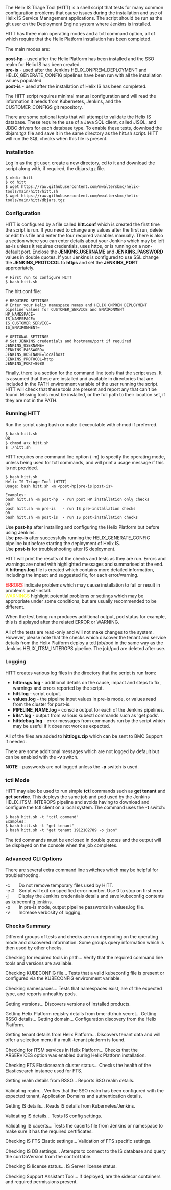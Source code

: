 The Helix IS Triage Tool (**HITT**) is a shell script that tests for many common configuration problems that cause issues during the installation and use of Helix IS Service Management applications.  The script should be run as the git user on the Deployment Engine system where Jenkins is installed.

HITT has three main operating modes and a tctl command option, all of which require that the Helix Platform installation has been completed.

The main modes are:

**post-hp**	- used after the Helix Platform has been installed and the SSO realm for Helix IS has been created.\
**pre-is**	- used after the Jenkins HELIX_ONPREM_DEPLOYMENT and HELIX_GENERATE_CONFIG pipelines have been run with all the installation values populated.\
**post-is**	- used after the installation of Helix IS has been completed.

The HITT script requires minimal manual configuration and will read the information it needs from Kubernetes, Jenkins, and the CUSTOMER_CONFIGS git repository.

There are some optional tests that will attempt to validate the Helix IS database.  These require the use of a Java SQL client, called JISQL, and JDBC drivers for each database type.  To enable these tests, download the dbjars.tgz file and save it in the same directory as the hitt.sh script.  HITT will run the SQL checks when this file is present.

### Installation ###

Log in as the git user, create a new directory, cd to it and download the script along with, if required, the dbjars.tgz file.

```
$ mkdir hitt
$ cd hitt
$ wget https://raw.githubusercontent.com/mwaltersbmc/helix-tools/main/hitt/hitt.sh
$ wget https://raw.githubusercontent.com/mwaltersbmc/helix-tools/main/hitt/dbjars.tgz
```

### Configuration ###

HITT is configured by a file called **hitt.conf** which is created the first time the script is run. If you need to change any values after the first run, delete or edit this file and enter the four required variables manually. There is also a section where you can enter details about your Jenkins which may be left as-is unless it requires credentials, uses https, or is running on a non-default port. Enclose the **JENKINS_USERNAME** and **JENKINS_PASSWORD** values in double quotes.  If your Jenkins is configured to use SSL change the **JENKINS_PROTOCOL** to **https** and set the **JENKINS_PORT** appropriately.

```
# First run to configure HITT
$ bash hitt.sh
```
The hitt.conf file:

```
# REQUIRED SETTINGS
# Enter your Helix namespace names and HELIX_ONPREM_DEPLOYMENT pipeline values for CUSTOMER_SERVICE and ENVIRONMENT
HP_NAMESPACE=
IS_NAMESPACE=
IS_CUSTOMER_SERVICE=
IS_ENVIRONMENT=

# OPTIONAL SETTINGS
# Set JENKINS credentials and hostname/port if required
JENKINS_USERNAME=
JENKINS_PASSWORD=
JENKINS_HOSTNAME=localhost
JENKINS_PROTOCOL=http
JENKINS_PORT=8080
```

Finally, there is a section for the command line tools that the script uses.  It is assumed that these are installed and available in directories that are included in the PATH environment variable of the user running the script.  HITT will check that these tools are present and report any that can't be found.  Missing tools must be installed, or the full path to their location set, if they are not in the PATH.

### Running HITT ###

Run the script using bash or make it executable with chmod if preferred.

```
$ bash hitt.sh
OR
$ chmod a+x hitt.sh
$ ./hitt.sh
```

HITT requires one command line option (-m) to specify the operating mode, unless being used for tctl commands, and will print a usage message if this is not provided.

```
$ bash hitt.sh
Helix IS Triage Tool (HITT)
Usage: bash hitt.sh -m <post-hp|pre-is|post-is>

Examples:
bash hitt.sh -m post-hp  - run post HP installation only checks
OR
bash hitt.sh -m pre-is   - run IS pre-installation checks
OR
bash hitt.sh -m post-is  - run IS post-installation checks
```

Use **post-hp** after installing and configuring the Helix Platform but before using Jenkins.\
Use **pre-is** after successfully running the HELIX_GENERATE_CONFIG pipeline but before starting the deployment of Helix IS.\
Use **post-is** for troubleshooting after IS deployment.

HITT will print the results of the checks and tests as they are run.  Errors and warnings are noted with highlighted messages and summarised at the end.  A **hittmgs.log** file is created which contains more detailed information, including the impact and suggested fix, for each error/warning.

<span style="color:red">ERRORS</span> indicate problems which may cause installation to fail or result in problems post-install.\
<span style="color:yellow">WARNINGS</span> highlight potential problems or settings which may be appropriate under some conditions, but are usually recommended to be different.

When the test being run produces additional output, pod status for example, this is displayed after the related ERROR or WARNING.

All of the tests are read-only and will not make changes to the system.  However, please note that the checks which discover the tenant and service details from the Helix Platform deploy a tctl job/pod in the same way as the Jenkins HELIX_ITSM_INTEROPS pipeline.  The job/pod are deleted after use.

### Logging ###

HITT creates various log files in the directory that the script is run from:

- **hittmsgs.log** - additional details on the cause, impact and steps to fix, warnings and errors reported by the script.
- **hitt.log** - script output.
- **values.log** - the pipeline input values in pre-is mode, or values read from the cluster for post-is.
- **PIPELINE_NAME.log** - console output for each of the Jenkins pipelines.
- **k8s\*.log** - output from various kubectl commands such as 'get pods'.
- **hittdebug.log** - error messages from commands run by the script which may be useful if it does not work as expected.

All of the files are added to **hittlogs.zip** which can be sent to BMC Support if needed.

There are some additional messages which are not logged by default but can be enabled with the **-v** switch.

**NOTE** - passwords are not logged unless the **-p** switch is used.

### tctl Mode ###

HITT may also be used to run simple **tctl** commands such as **get tenant** and **get service**.  This deploys the same job and pod used by the Jenkins HELIX_ITSM_INTEROPS pipeline and avoids having to download and configure the tctl client on a local system.  The command uses the **-t** switch:

```
$ bash hitt.sh -t "tctl command"
Examples:
$ bash hitt.sh -t "get tenant"
$ bash hitt.sh -t "get tenant 1912102789 -o json"
```

The tctl commands must be enclosed in double quotes and the output will be displayed on the console when the job completes.

### Advanced CLI Options ###

There are several extra command line switches which may be helpful for troubleshooting.

-c&nbsp;&nbsp;&nbsp;&nbsp;&nbsp;&nbsp;&nbsp;Do not remove temporary files used by HITT.\
-e #&nbsp;&nbsp;&nbsp;&nbsp;Script will exit on specified error number.  Use 0 to stop on first error.\
-j&nbsp;&nbsp;&nbsp;&nbsp;&nbsp;&nbsp;&nbsp;&nbsp;Display the Jenkins credentials details and save kubeconfig contents as kubeconfig.jenkins.\
-p&nbsp;&nbsp;&nbsp;&nbsp;&nbsp;&nbsp;&nbsp;In pre-is mode, output pipeline passwords in values.log file.\
-v&nbsp;&nbsp;&nbsp;&nbsp;&nbsp;&nbsp;&nbsp;Increase verbosity of logging,

### Checks Summary ###

Different groups of tests and checks are run depending on the operating mode and discovered information.  Some groups query information which is then used by other checks.

Checking for required tools in path...
	Verify that the required command line tools and versions are available.

Checking KUBECONFIG file...
  Tests that a valid kubeconfig file is present or configured via the KUBECONFIG environment variable.

Checking namespaces...
  Tests that namespaces exist, are of the expected type, and reports unhealthy pods.

Getting versions...
  Discovers versions of installed products.

Getting Helix Platform registry details from bmc-dtrhub secret...
Getting RSSO details...
Getting domain...
	Configuration discovery from the Helix Platform.

Getting tenant details from Helix Platform...
  Discovers tenant data and will offer a selection menu if a multi-tenant platform is found.

Checking for ITSM services in Helix Platform...
  Checks that the ARSERVICES option was enabled during Helix Platform installation.

Checking FTS Elasticsearch cluster status...
  Checks the health of the Elasticsearch instance used for FTS.

Getting realm details from RSSO...
  Reports SSO realm details.

Validating realm...
  Verifies that the SSO realm has been configured with the expected tenant, Application Domains and authentication details.

Getting IS details...
  Reads IS details from Kubernetes/Jenkins.

Validating IS details...
  Tests IS config settings.

Validating IS cacerts...
  Tests the cacerts file from Jenkins or namespace to make sure it has the required certificates.

Checking IS FTS Elastic settings...
  Validation of FTS specific settings.

Checking IS DB settings...
	Attempts to connect to the IS database and query the currDbVersion from the control table.

Checking IS license status...
  IS Server license status.

Checking Support Assistant Tool...
  If deployed, are the sidecar containers and required permissions present.

